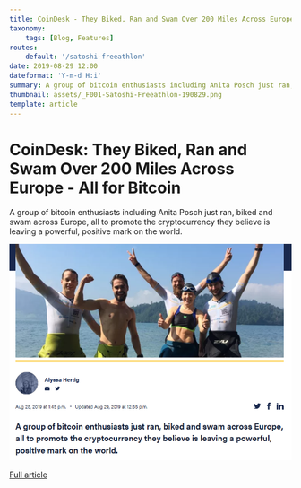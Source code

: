 ```yaml
---
title: CoinDesk - They Biked, Ran and Swam Over 200 Miles Across Europe - All for Bitcoin
taxonomy:
    tags: [Blog, Features]
routes:
    default: '/satoshi-freeathlon'
date: 2019-08-29 12:00
dateformat: 'Y-m-d H:i'
summary: A group of bitcoin enthusiasts including Anita Posch just ran, biked and swam across Europe
thumbnail: assets/_F001-Satoshi-Freeathlon-190829.png
template: article
---
```



# CoinDesk: They Biked, Ran and Swam Over 200 Miles Across Europe - All for Bitcoin

A group of bitcoin enthusiasts including Anita Posch just ran, biked and swam across Europe, all to promote the cryptocurrency they believe is leaving a powerful, positive mark on the world.

[![Satoshi Freeathlon on CoinDesk](assets/_F001-Satoshi-Freeathlon-190829.png)](https://www.coindesk.com/they-biked-ran-and-swam-over-200-miles-across-europe-all-for-bitcoin)

[Full article](https://www.coindesk.com/they-biked-ran-and-swam-over-200-miles-across-europe-all-for-bitcoin)
